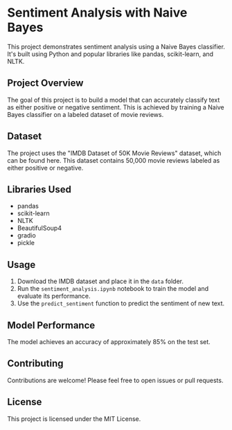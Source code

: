 # Sentiment Analysis with Naive Bayes

This project demonstrates sentiment analysis using a Naive Bayes classifier. It's built using Python and popular libraries like pandas, scikit-learn, and NLTK.

## Project Overview

The goal of this project is to build a model that can accurately classify text as either positive or negative sentiment. This is achieved by training a Naive Bayes classifier on a labeled dataset of movie reviews.

## Dataset

The project uses the "IMDB Dataset of 50K Movie Reviews" dataset, which can be found here. This dataset contains 50,000 movie reviews labeled as either positive or negative.

## Libraries Used

*   pandas
*   scikit-learn
*   NLTK
*   BeautifulSoup4
*   gradio
*   pickle

## Usage

1.  Download the IMDB dataset and place it in the `data` folder.
2.  Run the `sentiment_analysis.ipynb` notebook to train the model and evaluate its performance.
3.  Use the `predict_sentiment` function to predict the sentiment of new text.

## Model Performance

The model achieves an accuracy of approximately 85% on the test set.

## Contributing

Contributions are welcome! Please feel free to open issues or pull requests.

## License

This project is licensed under the MIT License.
